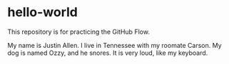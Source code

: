 # hello-world
This repository is for practicing the GitHub Flow.

My name is Justin Allen. I live in Tennessee with my roomate Carson. My dog is named Ozzy, and he snores. It is very loud, like my keyboard. 
